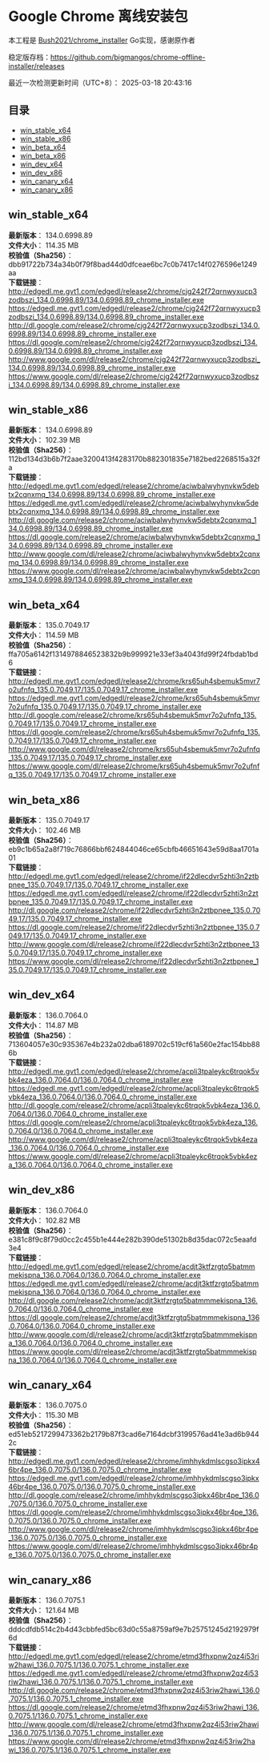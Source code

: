 # Google Chrome 离线安装包
本工程是 [Bush2021/chrome_installer](https://github.com/Bush2021/chrome_installer) Go实现，感谢原作者

稳定版存档：<https://github.com/bigmangos/chrome-offline-installer/releases>

最近一次检测更新时间（UTC+8）：
2025-03-18 20:43:16

## 目录
* [win_stable_x64](https://github.com/bigmangos/chrome-offline-installer?tab=readme-ov-file#win_stable_x64)
* [win_stable_x86](https://github.com/bigmangos/chrome-offline-installer?tab=readme-ov-file#win_stable_x86)
* [win_beta_x64](https://github.com/bigmangos/chrome-offline-installer?tab=readme-ov-file#win_beta_x64)
* [win_beta_x86](https://github.com/bigmangos/chrome-offline-installer?tab=readme-ov-file#win_beta_x86)
* [win_dev_x64](https://github.com/bigmangos/chrome-offline-installer?tab=readme-ov-file#win_dev_x64)
* [win_dev_x86](https://github.com/bigmangos/chrome-offline-installer?tab=readme-ov-file#win_dev_x86)
* [win_canary_x64](https://github.com/bigmangos/chrome-offline-installer?tab=readme-ov-file#win_canary_x64)
* [win_canary_x86](https://github.com/bigmangos/chrome-offline-installer?tab=readme-ov-file#win_canary_x86)

## win_stable_x64
**最新版本**： 134.0.6998.89  
**文件大小**： 114.35 MB  
**校验值（Sha256）**： dbb91722b734a34b0f79f8bad44d0dfceae6bc7c0b7417c14f0276596e1249aa  
**下载链接**：
http://edgedl.me.gvt1.com/edgedl/release2/chrome/cjg242f72qrnwyxucp3zodbszi_134.0.6998.89/134.0.6998.89_chrome_installer.exe
https://edgedl.me.gvt1.com/edgedl/release2/chrome/cjg242f72qrnwyxucp3zodbszi_134.0.6998.89/134.0.6998.89_chrome_installer.exe
http://dl.google.com/release2/chrome/cjg242f72qrnwyxucp3zodbszi_134.0.6998.89/134.0.6998.89_chrome_installer.exe
https://dl.google.com/release2/chrome/cjg242f72qrnwyxucp3zodbszi_134.0.6998.89/134.0.6998.89_chrome_installer.exe
http://www.google.com/dl/release2/chrome/cjg242f72qrnwyxucp3zodbszi_134.0.6998.89/134.0.6998.89_chrome_installer.exe
https://www.google.com/dl/release2/chrome/cjg242f72qrnwyxucp3zodbszi_134.0.6998.89/134.0.6998.89_chrome_installer.exe
## win_stable_x86
**最新版本**： 134.0.6998.89  
**文件大小**： 102.39 MB  
**校验值（Sha256）**： 112bd134d3b6b7f2aae3200413f4283170b882301835e7182bed2268515a32fa  
**下载链接**：
http://edgedl.me.gvt1.com/edgedl/release2/chrome/aciwbalwyhynvkw5debtx2cqnxmq_134.0.6998.89/134.0.6998.89_chrome_installer.exe
https://edgedl.me.gvt1.com/edgedl/release2/chrome/aciwbalwyhynvkw5debtx2cqnxmq_134.0.6998.89/134.0.6998.89_chrome_installer.exe
http://dl.google.com/release2/chrome/aciwbalwyhynvkw5debtx2cqnxmq_134.0.6998.89/134.0.6998.89_chrome_installer.exe
https://dl.google.com/release2/chrome/aciwbalwyhynvkw5debtx2cqnxmq_134.0.6998.89/134.0.6998.89_chrome_installer.exe
http://www.google.com/dl/release2/chrome/aciwbalwyhynvkw5debtx2cqnxmq_134.0.6998.89/134.0.6998.89_chrome_installer.exe
https://www.google.com/dl/release2/chrome/aciwbalwyhynvkw5debtx2cqnxmq_134.0.6998.89/134.0.6998.89_chrome_installer.exe
## win_beta_x64
**最新版本**： 135.0.7049.17  
**文件大小**： 114.59 MB  
**校验值（Sha256）**： ffa705a6142f1314978846523832b9b999921e33ef3a4043fd99f24fbdab1bd6  
**下载链接**：
http://edgedl.me.gvt1.com/edgedl/release2/chrome/krs65uh4sbemuk5mvr7o2ufnfq_135.0.7049.17/135.0.7049.17_chrome_installer.exe
https://edgedl.me.gvt1.com/edgedl/release2/chrome/krs65uh4sbemuk5mvr7o2ufnfq_135.0.7049.17/135.0.7049.17_chrome_installer.exe
http://dl.google.com/release2/chrome/krs65uh4sbemuk5mvr7o2ufnfq_135.0.7049.17/135.0.7049.17_chrome_installer.exe
https://dl.google.com/release2/chrome/krs65uh4sbemuk5mvr7o2ufnfq_135.0.7049.17/135.0.7049.17_chrome_installer.exe
http://www.google.com/dl/release2/chrome/krs65uh4sbemuk5mvr7o2ufnfq_135.0.7049.17/135.0.7049.17_chrome_installer.exe
https://www.google.com/dl/release2/chrome/krs65uh4sbemuk5mvr7o2ufnfq_135.0.7049.17/135.0.7049.17_chrome_installer.exe
## win_beta_x86
**最新版本**： 135.0.7049.17  
**文件大小**： 102.46 MB  
**校验值（Sha256）**： eb9c1b65a2a8f719c76866bbf624844046ce65cbfb46651643e59d8aa1701a01  
**下载链接**：
http://edgedl.me.gvt1.com/edgedl/release2/chrome/if22dlecdvr5zhti3n2ztbpnee_135.0.7049.17/135.0.7049.17_chrome_installer.exe
https://edgedl.me.gvt1.com/edgedl/release2/chrome/if22dlecdvr5zhti3n2ztbpnee_135.0.7049.17/135.0.7049.17_chrome_installer.exe
http://dl.google.com/release2/chrome/if22dlecdvr5zhti3n2ztbpnee_135.0.7049.17/135.0.7049.17_chrome_installer.exe
https://dl.google.com/release2/chrome/if22dlecdvr5zhti3n2ztbpnee_135.0.7049.17/135.0.7049.17_chrome_installer.exe
http://www.google.com/dl/release2/chrome/if22dlecdvr5zhti3n2ztbpnee_135.0.7049.17/135.0.7049.17_chrome_installer.exe
https://www.google.com/dl/release2/chrome/if22dlecdvr5zhti3n2ztbpnee_135.0.7049.17/135.0.7049.17_chrome_installer.exe
## win_dev_x64
**最新版本**： 136.0.7064.0  
**文件大小**： 114.87 MB  
**校验值（Sha256）**： 713604057e30c935367e4b232a02dba6189702c519cf61a560e2fac154bb886b  
**下载链接**：
http://edgedl.me.gvt1.com/edgedl/release2/chrome/acpli3tpaleykc6trqok5vbk4eza_136.0.7064.0/136.0.7064.0_chrome_installer.exe
https://edgedl.me.gvt1.com/edgedl/release2/chrome/acpli3tpaleykc6trqok5vbk4eza_136.0.7064.0/136.0.7064.0_chrome_installer.exe
http://dl.google.com/release2/chrome/acpli3tpaleykc6trqok5vbk4eza_136.0.7064.0/136.0.7064.0_chrome_installer.exe
https://dl.google.com/release2/chrome/acpli3tpaleykc6trqok5vbk4eza_136.0.7064.0/136.0.7064.0_chrome_installer.exe
http://www.google.com/dl/release2/chrome/acpli3tpaleykc6trqok5vbk4eza_136.0.7064.0/136.0.7064.0_chrome_installer.exe
https://www.google.com/dl/release2/chrome/acpli3tpaleykc6trqok5vbk4eza_136.0.7064.0/136.0.7064.0_chrome_installer.exe
## win_dev_x86
**最新版本**： 136.0.7064.0  
**文件大小**： 102.82 MB  
**校验值（Sha256）**： e381c8f9c8f79d0cc2c455b1e444e282b390de51302b8d35dac072c5eaafd3e4  
**下载链接**：
http://edgedl.me.gvt1.com/edgedl/release2/chrome/acdjt3ktfzrgtq5batmmmekispna_136.0.7064.0/136.0.7064.0_chrome_installer.exe
https://edgedl.me.gvt1.com/edgedl/release2/chrome/acdjt3ktfzrgtq5batmmmekispna_136.0.7064.0/136.0.7064.0_chrome_installer.exe
http://dl.google.com/release2/chrome/acdjt3ktfzrgtq5batmmmekispna_136.0.7064.0/136.0.7064.0_chrome_installer.exe
https://dl.google.com/release2/chrome/acdjt3ktfzrgtq5batmmmekispna_136.0.7064.0/136.0.7064.0_chrome_installer.exe
http://www.google.com/dl/release2/chrome/acdjt3ktfzrgtq5batmmmekispna_136.0.7064.0/136.0.7064.0_chrome_installer.exe
https://www.google.com/dl/release2/chrome/acdjt3ktfzrgtq5batmmmekispna_136.0.7064.0/136.0.7064.0_chrome_installer.exe
## win_canary_x64
**最新版本**： 136.0.7075.0  
**文件大小**： 115.30 MB  
**校验值（Sha256）**： ed51eb5217299473362b2179b87f3cad6e7164dcbf3199576ad41e3ad6b9442c  
**下载链接**：
http://edgedl.me.gvt1.com/edgedl/release2/chrome/imhhykdmlscgso3ipkx46br4pe_136.0.7075.0/136.0.7075.0_chrome_installer.exe
https://edgedl.me.gvt1.com/edgedl/release2/chrome/imhhykdmlscgso3ipkx46br4pe_136.0.7075.0/136.0.7075.0_chrome_installer.exe
http://dl.google.com/release2/chrome/imhhykdmlscgso3ipkx46br4pe_136.0.7075.0/136.0.7075.0_chrome_installer.exe
https://dl.google.com/release2/chrome/imhhykdmlscgso3ipkx46br4pe_136.0.7075.0/136.0.7075.0_chrome_installer.exe
http://www.google.com/dl/release2/chrome/imhhykdmlscgso3ipkx46br4pe_136.0.7075.0/136.0.7075.0_chrome_installer.exe
https://www.google.com/dl/release2/chrome/imhhykdmlscgso3ipkx46br4pe_136.0.7075.0/136.0.7075.0_chrome_installer.exe
## win_canary_x86
**最新版本**： 136.0.7075.1  
**文件大小**： 121.64 MB  
**校验值（Sha256）**： dddcdfdb514c2b4d43cbbfed5bc63d0c55a8759af9e7b25751245d2192979f6d  
**下载链接**：
http://edgedl.me.gvt1.com/edgedl/release2/chrome/etmd3fhxpnw2qz4i53riw2hawi_136.0.7075.1/136.0.7075.1_chrome_installer.exe
https://edgedl.me.gvt1.com/edgedl/release2/chrome/etmd3fhxpnw2qz4i53riw2hawi_136.0.7075.1/136.0.7075.1_chrome_installer.exe
http://dl.google.com/release2/chrome/etmd3fhxpnw2qz4i53riw2hawi_136.0.7075.1/136.0.7075.1_chrome_installer.exe
https://dl.google.com/release2/chrome/etmd3fhxpnw2qz4i53riw2hawi_136.0.7075.1/136.0.7075.1_chrome_installer.exe
http://www.google.com/dl/release2/chrome/etmd3fhxpnw2qz4i53riw2hawi_136.0.7075.1/136.0.7075.1_chrome_installer.exe
https://www.google.com/dl/release2/chrome/etmd3fhxpnw2qz4i53riw2hawi_136.0.7075.1/136.0.7075.1_chrome_installer.exe

